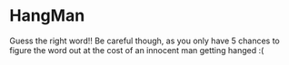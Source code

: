 # HangMan
 Guess the right word!! Be careful though, as you only have 5 chances to figure the word out at the cost of an innocent man getting hanged :(
